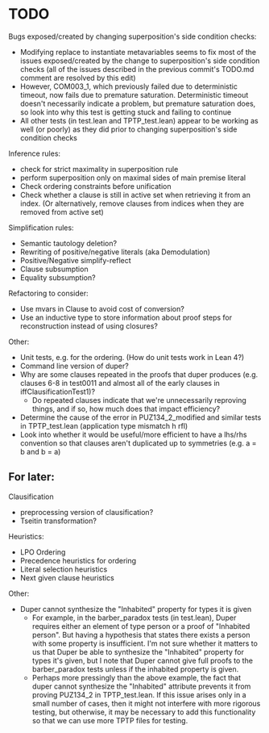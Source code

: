 # TODO

Bugs exposed/created by changing superposition's side condition checks:
- Modifying replace to instantiate metavariables seems to fix most of the issues exposed/created by the change
  to superposition's side condition checks (all of the issues described in the previous commit's TODO.md comment
  are resolved by this edit)
- However, COM003_1, which previously failed due to deterministic timeout, now fails due to premature saturation.
  Deterministic timeout doesn't necessarily indicate a problem, but premature saturation does, so look into why this
  test is getting stuck and failing to continue
- All other tests (in test.lean and TPTP_test.lean) appear to be working as well (or poorly) as they did prior to changing
  superposition's side condition checks

Inference rules:
- check for strict maximality in superposition rule
- perform superposition only on maximal sides of main premise literal
- Check ordering constraints before unification
- Check whether a clause is still in active set when retrieving it from an index. (Or alternatively, remove clauses from indices when they are removed from active set)

Simplification rules:
- Semantic tautology deletion?
- Rewriting of positive/negative literals (aka Demodulation)
- Positive/Negative simplify-reflect
- Clause subsumption
- Equality subsumption?

Refactoring to consider:
- Use mvars in Clause to avoid cost of conversion?
- Use an inductive type to store information about proof steps for reconstruction instead of using closures?

Other:
- Unit tests, e.g. for the ordering. (How do unit tests work in Lean 4?)
- Command line version of duper?
- Why are some clauses repeated in the proofs that duper produces (e.g. clauses 6-8 in test0011 and almost all of the early clauses in iffClausificationTest1)?
    - Do repeated clauses indicate that we're unnecessarily reproving things, and if so, how much does that impact efficiency?
- Determine the cause of the error in PUZ134_2_modified and similar tests in TPTP_test.lean (application type mismatch h rfl)
- Look into whether it would be useful/more efficient to have a lhs/rhs convention so that clauses aren't duplicated up to symmetries (e.g. a = b and b = a)

## For later:

Clausification
- preprocessing version of clausification?
- Tseitin transformation?

Heuristics:
- LPO Ordering
- Precedence heuristics for ordering
- Literal selection heuristics
- Next given clause heuristics

Other:
- Duper cannot synthesize the "Inhabited" property for types it is given 
    - For example, in the barber_paradox tests (in test.lean), Duper requires either an element of type person or a proof of "Inhabited person". But having a
      hypothesis that states there exists a person with some property is insufficient. I'm not sure whether it matters to us that Duper be able to synthesize
      the "Inhabited" property for types it's given, but I note that Duper cannot give full proofs to the barber_paradox tests unless if the inhabited property
      is given.
    - Perhaps more pressingly than the above example, the fact that duper cannot synthesize the "Inhabited" attribute prevents it from proving PUZ134_2 in TPTP_test.lean.
      If this issue arises only in a small number of cases, then it might not interfere with more rigorous testing, but otherwise, it may be necessary to add this
      functionality so that we can use more TPTP files for testing.